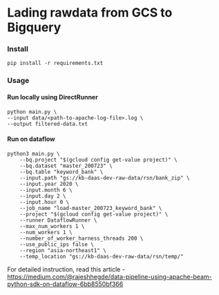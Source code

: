 # Lading rawdata from GCS to Bigquery
### Install
```
pip install -r requirements.txt
```

### Usage
#### Run locally using DirectRunner
```
python main.py \
--input data/<path-to-apache-log-file>.log \
--output filtered-data.txt
```

#### Run on dataflow
```
python3 main.py \
    --bq.project "$(gcloud config get-value project)" \
    --bq.dataset "master_200723" \
    --bq.table "keyword_bank" \
    --input.path "gs://kb-daas-dev-raw-data/rsn/bank_zip" \
    --input.year 2020 \
    --input.month 6 \
    --input.day 2 \
    --input.hour 0 \
    --job_name "load-master_200723_keyword_bank" \
    --project "$(gcloud config get-value project)" \
    --runner DataflowRunner \
    --max_num_workers 1 \
    --num_workers 1 \
    --number_of_worker_harness_threads 200 \
    --use_public_ips false \
    --region "asia-northeast1" \
    --temp_location "gs://kb-daas-dev-raw-data/rsn/temp/"
```

For detailed instruction, read this article - https://medium.com/@rajeshhegde/data-pipeline-using-apache-beam-python-sdk-on-dataflow-6bb8550bf366